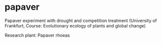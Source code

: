 # papaver
Papaver experiment with drought and competition treatment (University of Frankfurt, Course: Evolutionary ecology of plants and global change)

Research plant: Papaver rhoeas
